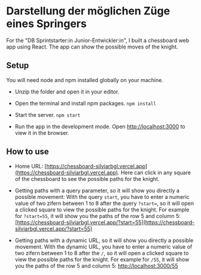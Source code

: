 # Darstellung der möglichen Züge eines Springers

For the "DB Sprintstarter:in Junior-Entwickler:in", I built a chessboard web app using React.
The app can show the possible moves of the knight.

## Setup

You will need node and npm installed globally on your machine.

- Unzip the folder and open it in your editor.

- Open the terminal and install npm packages.
  `npm install`

- Start the server.
  `npm start`

- Run the app in the development mode.
  Open [http://localhost:3000](http://localhost:3000) to view it in the browser.

## How to use

- Home URL: [https://chessboard-silviarbgl.vercel.app](https://chessboard-silviarbgl.vercel.app). Here can click in any square of the chessboard to see the possible paths for the knight.

- Getting paths with a query parameter, so it will show you directly a possible movement: With the query `start`, you have to enter a numeric value of two zifern between 1 to 8 after the query `?start=`, so it will open a clicked square to view the possible paths for the knight. For example for `?start=55`, it will show you the paths of the row 5 and column 5: [https://chessboard-silviarbgl.vercel.app/?start=55](https://chessboard-silviarbgl.vercel.app/?start=55)

- Getting paths with a dynamic URL, so it will show you directly a possible movement. With the dynamic URL, you have to enter a numeric value of two zifern between 1 to 8 after the `/`, so it will open a clicked square to view the possible paths for the knight. For example for `/55`, it will show you the paths of the row 5 and column 5: [http://localhost:3000/55](http://localhost:3000/55)


